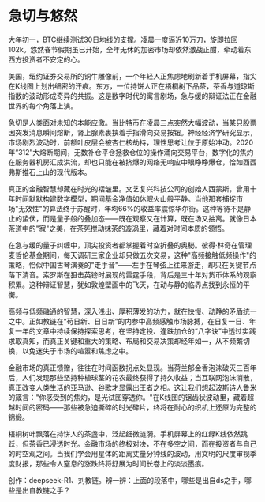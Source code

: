 # 急切与悠然

大年初一，BTC继续测试30日均线的支撑。凌晨一度逼近10万刀，旋即拉回102k。悠然春节假期虽已开始，全年无休的加密市场却依然激战正酣，牵动着东西方投资者不安定的心。

美国，纽约证券交易所的铜牛雕像前，一个年轻人正焦虑地刷新着手机屏幕，指尖在K线图上划出细密的汗痕。东方，一位持饼人正在梧桐树下品茶，茶香与道琼斯指数的波动形成奇异的共振。这是数字时代的寓言剧场，急与缓的辩证法正在金融世界的每个角落上演。

急切是人类面对未知的本能应激。当比特币在凌晨三点突然大幅波动，当某只股票因突发消息瞬间熔断，肾上腺素裹挟着手指滑向交易按钮。神经经济学研究显示，市场剧烈波动时，前额叶皮层会被杏仁核劫持，理性思考让位于原始冲动。2020年“312”大熔断期间，无数补仓平仓拯救仓位的操作涌向交易平台，数字化的焦灼在服务器机房汇成洪流，却也只能在被挤爆的网络无响应中眼睁睁爆仓，恰如西西弗斯推石上山的现代版本。

真正的金融智慧却藏在时光的褶皱里。文艺复兴科技公司的创始人西蒙斯，曾用十年时间默默构建数学模型，期间基金净值如休眠火山般平静。当他那套捕捉市场"无效性"的算法终于苏醒时，年均66%的收益率震惊华尔街。这种等待不是静止的蛰伏，而是量子般的叠加态——既在观察又在计算，既在场又抽离。就像日本茶道中的"寂"之美，在茶筅搅动抹茶的漩涡里，藏着对时间本质的领悟。

在急与缓的量子纠缠中，顶尖投资者都掌握着时空折叠的奥秘。彼得·林奇在管理麦哲伦基金期间，每天调研三家企业却只做五次交易，这种"高频接触低频操作"的策略，恰似中国古琴演奏的"走手音"——左手在琴弦上往来游走，却只在关键节点落下清音。索罗斯在狙击英镑时展现的雷霆手段，背后是三十年对货币体系的观察积累。这种辩证智慧，犹如敦煌壁画中的飞天，在动与静的临界点找到永恒的平衡。

高频与低频融通的智慧，深入浅出、厚积薄发的功力，就在快慢、动静的矛盾统一之中。正如教链在“苟日新、日日新”的内参中高频感触市场脉搏，在日复一日、年复一年的文章中持续保持探索思考，在坚持定投、逢跌加仓的“八字诀”中透过实践求取真知，而真正关键和重大的策略、布局和交易决策却经年如一，从不频繁切换，以免迷失于市场的喧嚣和焦虑之中。

金融市场的真正馈赠，往往在时间函数拐点处显现。当荷兰郁金香泡沫破灭三百年后，人们发现那些坚持种植球茎的花农最终获得了持久收益；当互联网泡沫消散，真正改变人类生活的亚马逊、谷歌才显露出王者之相。这让我们想起波斯诗人鲁米的箴言："你感受到的焦灼，是光试图穿透你。"在K线图的锯齿状波动里，藏着超越时间的密码——那些被急迫撕碎的时光碎片，终将在耐心的织机上还原为完整的锦缎。

梧桐树叶飘落在持饼人的茶盏中，泛起细微涟漪。手机屏幕上的红绿K线依然跳跃，但茶香已浸透时光。金融市场的终极对决，不在多空之间，而在投资者与自己的时空观之间。当我们学会用星体的距离丈量分钟线的波动，用文明的尺度审视季度财报，那些令人窒息的涨跌终将舒展为时间长卷上的淡淡墨痕。

创作：deepseek-R1、刘教链。辨一辨：上面的段落中，哪些是出自ds之手，哪些是出自教链之手？
